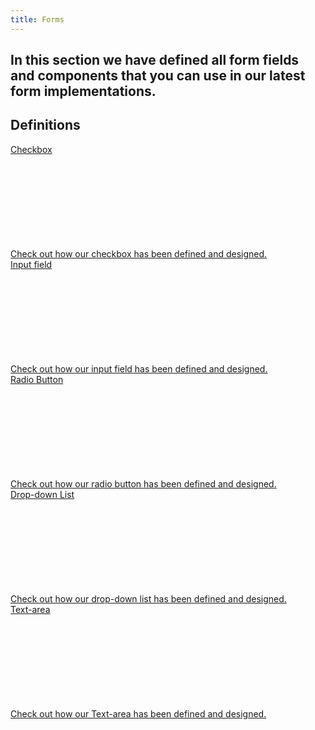 ```yaml
---
title: Forms
---
```


## In this section we have defined all form fields and components that you can use in our latest form implementations.

## Definitions
<div class="row card-row">
  <div class="col-12 col-md-4">
    <div class="msds-category-card ">
      <a class="msds-category-card__link" href="/docs/forms/checkbox" alt="msds-category-cards">
        <div class="msds-category-card__header">
          <div class="msds-category-card__header-body">Checkbox</div>
          <div class="msds-category-card__header-icon-container">
            <svg class="msds-category-card__header-icon"><use href="/msds-spritemap.svg#right-arrow"/></svg>
          </div>
        </div>
        <div class="msds-category-card__content">
          <div class="msds-category-card__content-body">Check out how our checkbox has been defined and designed.</div>
        </div>
      </a>
    </div>
  </div>
  <div class="col-12 col-md-4">
    <div class="msds-category-card ">
      <a class="msds-category-card__link" href="/docs/forms/input-field" alt="msds-category-cards">
        <div class="msds-category-card__header">
          <div class="msds-category-card__header-body">Input field</div>
          <div class="msds-category-card__header-icon-container">
            <svg class="msds-category-card__header-icon"><use href="/msds-spritemap.svg#right-arrow"/></svg>
          </div>
        </div>
        <div class="msds-category-card__content">
          <div class="msds-category-card__content-body">Check out how our input field has been defined and designed.</div>
        </div>
      </a>
    </div>
  </div>
	<div class="col-12 col-md-4">
    <div class="msds-category-card ">
      <a class="msds-category-card__link" href="/docs/forms/radio-button" alt="msds-category-cards">
        <div class="msds-category-card__header">
          <div class="msds-category-card__header-body">Radio Button</div>
          <div class="msds-category-card__header-icon-container">
            <svg class="msds-category-card__header-icon"><use href="/msds-spritemap.svg#right-arrow"/></svg>
          </div>
        </div>
        <div class="msds-category-card__content">
          <div class="msds-category-card__content-body">Check out how our radio button has been defined and designed.</div>
        </div>
      </a>
    </div>
  </div>
  <div class="col-12 col-md-4">
    <div class="msds-category-card ">
      <a class="msds-category-card__link" href="/docs/forms/drop-down-list" alt="msds-category-cards">
        <div class="msds-category-card__header">
          <div class="msds-category-card__header-body">Drop-down List</div>
          <div class="msds-category-card__header-icon-container">
            <svg class="msds-category-card__header-icon"><use href="/msds-spritemap.svg#right-arrow"/></svg>
          </div>
        </div>
        <div class="msds-category-card__content">
          <div class="msds-category-card__content-body">Check out how our drop-down list has been defined and designed.</div>
        </div>
      </a>
    </div>
  </div>
  <div class="col-12 col-md-4">
    <div class="msds-category-card ">
      <a class="msds-category-card__link" href="/docs/forms/text-area" alt="msds-category-cards">
        <div class="msds-category-card__header">
          <div class="msds-category-card__header-body">Text-area</div>
          <div class="msds-category-card__header-icon-container">
            <svg class="msds-category-card__header-icon"><use href="/msds-spritemap.svg#right-arrow"/></svg>
          </div>
        </div>
        <div class="msds-category-card__content">
          <div class="msds-category-card__content-body">Check out how our Text-area has been defined and designed.</div>
        </div>
      </a>
    </div>
  </div>
</div>